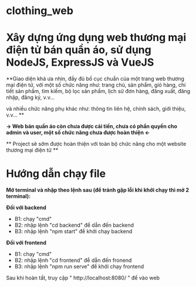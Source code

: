 # clothing_web
# Xây dựng ứng dụng web thương mại điện tử bán quần áo, sử dụng NodeJS, ExpressJS và VueJS #

**Giao diện khá ưa nhìn, đầy đủ bố cục chuẩn của một trang web thương mại điện tử, với một số chức năng như: trang chủ, sản phẩm, giỏ hàng, chi tiết sản phẩm, tìm kiếm, bộ lọc sản phẩm, lịch sử đơn hàng, đăng xuất, đăng nhập, đăng ký, v.v... 

và nhiều chức năng phụ khác như: thông tin liên hệ, chính sách, giới thiệu, v.v... **


**-> Web bán quần áo còn chưa được cải tiến, chưa có phần quyền cho admin và user, một số chức năng chưa được hoàn thiện <-**

** Project sẽ sớm được hoàn thiện với toàn bộ chức năng cho một website thương mại điện tử **
 


# Hướng dẫn chạy file

**Mở terminal và nhập theo lệnh sau (để tránh gặp lỗi khi khởi chạy thì mở 2 terminal):**

**Đối với backend**
- B1: chạy "cmd"
- B2: nhập lệnh "cd backend" để dẫn đến backend
- B3: nhập lệnh "npm start" để khởi chạy backend

**Đối với frontend**
- B1: chạy "cmd"
- B2: nhập lệnh "cd frontend" đễ dẫn đến fronend
- B3: nhập lệnh "npm run serve" để khởi chạy frontend

Sau khi hoàn tất, truy cập " http://localhost:8080/ " để vào web

